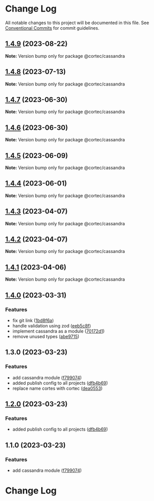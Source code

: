 # Change Log

All notable changes to this project will be documented in this file.
See [Conventional Commits](https://conventionalcommits.org) for commit guidelines.

## [1.4.9](https://github.com/saswatds/cortec/compare/@cortec/cassandra@1.4.8...@cortec/cassandra@1.4.9) (2023-08-22)

**Note:** Version bump only for package @cortec/cassandra

## [1.4.8](https://github.com/saswatds/cortec/compare/@cortec/cassandra@1.4.7...@cortec/cassandra@1.4.8) (2023-07-13)

**Note:** Version bump only for package @cortec/cassandra

## [1.4.7](https://github.com/saswatds/cortec/compare/@cortec/cassandra@1.4.6...@cortec/cassandra@1.4.7) (2023-06-30)

**Note:** Version bump only for package @cortec/cassandra

## [1.4.6](https://github.com/saswatds/cortec/compare/@cortec/cassandra@1.4.5...@cortec/cassandra@1.4.6) (2023-06-30)

**Note:** Version bump only for package @cortec/cassandra

## [1.4.5](https://github.com/saswatds/cortec/compare/@cortec/cassandra@1.4.4...@cortec/cassandra@1.4.5) (2023-06-09)

**Note:** Version bump only for package @cortec/cassandra

## [1.4.4](https://github.com/saswatds/cortec/compare/@cortec/cassandra@1.4.3...@cortec/cassandra@1.4.4) (2023-06-01)

**Note:** Version bump only for package @cortec/cassandra

## [1.4.3](https://github.com/saswatds/cortec/compare/@cortec/cassandra@1.4.2...@cortec/cassandra@1.4.3) (2023-04-07)

**Note:** Version bump only for package @cortec/cassandra

## [1.4.2](https://github.com/saswatds/cortec/compare/@cortec/cassandra@1.4.1...@cortec/cassandra@1.4.2) (2023-04-07)

**Note:** Version bump only for package @cortec/cassandra

## [1.4.1](https://github.com/saswatds/cortec/compare/@cortec/cassandra@1.4.0...@cortec/cassandra@1.4.1) (2023-04-06)

**Note:** Version bump only for package @cortec/cassandra

## [1.4.0](https://github.com/saswatds/cortec/compare/@cortec/cassandra@1.3.0...@cortec/cassandra@1.4.0) (2023-03-31)

### Features

- fix git link ([1bd8f6a](https://github.com/saswatds/cortec/commit/1bd8f6a6789555c02abaaa58b58d82c6a474f23c))
- handle validation using zod ([eeb5c8f](https://github.com/saswatds/cortec/commit/eeb5c8fa84a8dc09a46028d7214731f4a1692742))
- implement cassandra as a module ([70172d1](https://github.com/saswatds/cortec/commit/70172d16ca32471bf9a94ce2d2c38e32fc6270d7))
- remove unused types ([abe9715](https://github.com/saswatds/cortec/commit/abe971596e4c13bc24fe43f71068505eeaff1fad))

## 1.3.0 (2023-03-23)

### Features

- add cassandra module ([f799074](https://github.com/saswatds/cortec/commit/f799074acd8b1b4a0ad3cb2a2f420afa6edaf180))
- added publish config to all projects ([dfb4b69](https://github.com/saswatds/cortec/commit/dfb4b69645b860b6686792d7a4272700686fd544))
- replace name cortes with cortec ([dea0553](https://github.com/saswatds/cortec/commit/dea055356354609a61c9900293a68c07cb71ba54))

## [1.2.0](https://github.com/saswatds/cortec/compare/@cortec/cassandra@1.1.0...@cortec/cassandra@1.2.0) (2023-03-23)

### Features

- added publish config to all projects ([dfb4b69](https://github.com/saswatds/cortec/commit/dfb4b69645b860b6686792d7a4272700686fd544))

## 1.1.0 (2023-03-23)

### Features

- add cassandra module ([f799074](https://github.com/saswatds/cortec/commit/f799074acd8b1b4a0ad3cb2a2f420afa6edaf180))

# Change Log
